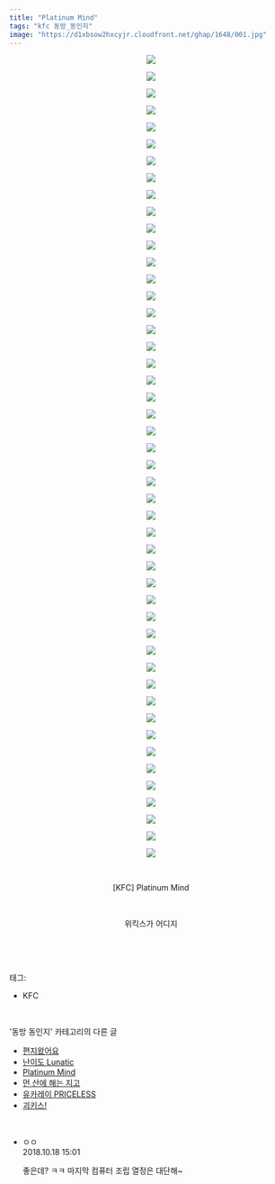 ```yaml
---
title: "Platinum Mind"
tags: "kfc 동방_동인지"
image: "https://d1xbsow2hxcyjr.cloudfront.net/ghap/1648/001.jpg"
---
```

<div class="article">
<p style="text-align: center; clear: none; float: none;"><img src="{{ site.imgserver10 }}/ghap/1648/001.jpg"/></p>
<p style="text-align: center; clear: none; float: none;"><img src="{{ site.imgserver10 }}/ghap/1648/002.jpg"/></p>
<p style="text-align: center; clear: none; float: none;"><img src="{{ site.imgserver10 }}/ghap/1648/003.jpg"/></p>
<p style="text-align: center; clear: none; float: none;"><img src="{{ site.imgserver10 }}/ghap/1648/004.jpg"/></p>
<p style="text-align: center; clear: none; float: none;"><img src="{{ site.imgserver10 }}/ghap/1648/005.jpg"/></p>
<p style="text-align: center; clear: none; float: none;"><img src="{{ site.imgserver10 }}/ghap/1648/006.jpg"/></p>
<p style="text-align: center; clear: none; float: none;"><img src="{{ site.imgserver10 }}/ghap/1648/007.jpg"/></p>
<p style="text-align: center; clear: none; float: none;"><img src="{{ site.imgserver10 }}/ghap/1648/008.jpg"/></p>
<p style="text-align: center; clear: none; float: none;"><img src="{{ site.imgserver10 }}/ghap/1648/009.jpg"/></p>
<p style="text-align: center; clear: none; float: none;"><img src="{{ site.imgserver10 }}/ghap/1648/010.jpg"/></p>
<p style="text-align: center; clear: none; float: none;"><img src="{{ site.imgserver10 }}/ghap/1648/011.jpg"/></p>
<p style="text-align: center; clear: none; float: none;"><img src="{{ site.imgserver10 }}/ghap/1648/012.jpg"/></p>
<p style="text-align: center; clear: none; float: none;"><img src="{{ site.imgserver10 }}/ghap/1648/013.jpg"/></p>
<p style="text-align: center; clear: none; float: none;"><img src="{{ site.imgserver10 }}/ghap/1648/014.jpg"/></p>
<p style="text-align: center; clear: none; float: none;"><img src="{{ site.imgserver10 }}/ghap/1648/015.jpg"/></p>
<p style="text-align: center; clear: none; float: none;"><img src="{{ site.imgserver10 }}/ghap/1648/016.jpg"/></p>
<p style="text-align: center; clear: none; float: none;"><img src="{{ site.imgserver10 }}/ghap/1648/017.jpg"/></p>
<p style="text-align: center; clear: none; float: none;"><img src="{{ site.imgserver10 }}/ghap/1648/018.jpg"/></p>
<p style="text-align: center; clear: none; float: none;"><img src="{{ site.imgserver10 }}/ghap/1648/019.jpg"/></p>
<p style="text-align: center; clear: none; float: none;"><img src="{{ site.imgserver10 }}/ghap/1648/020.jpg"/></p>
<p style="text-align: center; clear: none; float: none;"><img src="{{ site.imgserver10 }}/ghap/1648/021.jpg"/></p>
<p style="text-align: center; clear: none; float: none;"><img src="{{ site.imgserver10 }}/ghap/1648/022.jpg"/></p>
<p style="text-align: center; clear: none; float: none;"><img src="{{ site.imgserver10 }}/ghap/1648/023.jpg"/></p>
<p style="text-align: center; clear: none; float: none;"><img src="{{ site.imgserver10 }}/ghap/1648/024.jpg"/></p>
<p style="text-align: center; clear: none; float: none;"><img src="{{ site.imgserver10 }}/ghap/1648/025.jpg"/></p>
<p style="text-align: center; clear: none; float: none;"><img src="{{ site.imgserver10 }}/ghap/1648/026.jpg"/></p>
<p style="text-align: center; clear: none; float: none;"><img src="{{ site.imgserver10 }}/ghap/1648/027.jpg"/></p>
<p style="text-align: center; clear: none; float: none;"><img src="{{ site.imgserver10 }}/ghap/1648/028.jpg"/></p>
<p style="text-align: center; clear: none; float: none;"><img src="{{ site.imgserver10 }}/ghap/1648/029.jpg"/></p>
<p style="text-align: center; clear: none; float: none;"><img src="{{ site.imgserver10 }}/ghap/1648/030.jpg"/></p>
<p style="text-align: center; clear: none; float: none;"><img src="{{ site.imgserver10 }}/ghap/1648/031.jpg"/></p>
<p style="text-align: center; clear: none; float: none;"><img src="{{ site.imgserver10 }}/ghap/1648/032.jpg"/></p>
<p style="text-align: center; clear: none; float: none;"><img src="{{ site.imgserver10 }}/ghap/1648/033.jpg"/></p>
<p style="text-align: center; clear: none; float: none;"><img src="{{ site.imgserver10 }}/ghap/1648/034.jpg"/></p>
<p style="text-align: center; clear: none; float: none;"><img src="{{ site.imgserver10 }}/ghap/1648/035.jpg"/></p>
<p style="text-align: center; clear: none; float: none;"><img src="{{ site.imgserver10 }}/ghap/1648/036.jpg"/></p>
<p style="text-align: center; clear: none; float: none;"><img src="{{ site.imgserver10 }}/ghap/1648/037.jpg"/></p>
<p style="text-align: center; clear: none; float: none;"><img src="{{ site.imgserver10 }}/ghap/1648/038.jpg"/></p>
<p style="text-align: center; clear: none; float: none;"><img src="{{ site.imgserver10 }}/ghap/1648/039.jpg"/></p>
<p style="text-align: center; clear: none; float: none;"><img src="{{ site.imgserver10 }}/ghap/1648/040.jpg"/></p>
<p style="text-align: center; clear: none; float: none;"><img src="{{ site.imgserver10 }}/ghap/1648/041.jpg"/></p>
<p style="text-align: center; clear: none; float: none;"><img src="{{ site.imgserver10 }}/ghap/1648/042.jpg"/></p>
<p style="text-align: center; clear: none; float: none;"><img src="{{ site.imgserver10 }}/ghap/1648/043.jpg"/></p>
<p style="text-align: center; clear: none; float: none;"><img src="{{ site.imgserver10 }}/ghap/1648/044.jpg"/></p>
<p style="text-align: center; clear: none; float: none;"><img src="{{ site.imgserver10 }}/ghap/1648/045.jpg"/></p>
<p style="text-align: center; clear: none; float: none;"><img src="{{ site.imgserver10 }}/ghap/1648/046.jpg"/></p>
<p style="text-align: center; clear: none; float: none;"><img src="{{ site.imgserver10 }}/ghap/1648/047.jpg"/></p>
<p style="text-align: center; clear: none; float: none;"><img src="{{ site.imgserver10 }}/ghap/1648/048.jpg"/></p>
<p style="text-align: center; clear: none; float: none;"><br/></p>
<p style="text-align: center; clear: none; float: none;">[KFC] Platinum Mind</p>
<p style="text-align: center; clear: none; float: none;"><br/></p>
<p style="text-align: center; clear: none; float: none;">위킥스가 어디지</p>
<p></p>
<p><br/></p>
</div><br/>
<div class="tagTrail">
<p>태그: </p>
<ul>
<li>KFC</li>
</ul>
</div><br/>
<div class="another">
<p>'동방 동인지' 카테고리의 다른 글</p>
<ul>
<li><a href="/ghap_1651">편지왔어요</a></li>
<li><a href="/ghap_1650">난이도 Lunatic</a></li>
<li><a href="/ghap_1648">Platinum Mind</a></li>
<li><a href="/ghap_1647">먼 산에 해는 지고</a></li>
<li><a href="/ghap_1642">유카레이 PRICELESS</a></li>
<li><a href="/ghap_1641">괴키스!</a></li>
</ul>
</div><br/>
<div class="cb_module cb_fluid">
<div class="cb_wrt cb_profile">
<div class="comment">
<ul>
<li class="cb_thumb_off" id="comment15357755">
<div class="cb_comment_area">
<div class="cb_info_area">
<div class="cb_section">
<span class="cb_nick_name">ㅇㅇ</span>
</div>
<div class="cb_section">
<span class="cb_date">2018.10.18 15:01 </span>
</div>
</div>
<div class="cb_dsc_comment">
<p class="cb_dsc">
											좋은데? ㅋㅋ 마지막 컴퓨터 조립 열정은 대단해~
										</p>
</div>
</div></li>
</ul>
</div>
</div><!-- commentList close -->
</div><br/>
